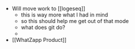 - Will move work to [[logeseq]]
	- this is way more what I had in mind
	- so this should help me get out of that mode
	- what does git do?
	-
- [[WhatZapp Product]]